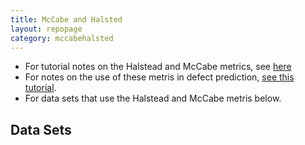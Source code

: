 ```yaml
---
title: McCabe and Halsted
layout: repopage
category: mccabehalsted
---
```


+ For tutorial notes on the Halstead and McCabe metrics, 
  see [here](tut.html)
+ For notes on the use of these metris in defect
  prediction, [see this tutorial](../index.html).
+ For data sets that use the Halstead and McCabe metris below.

## Data Sets
